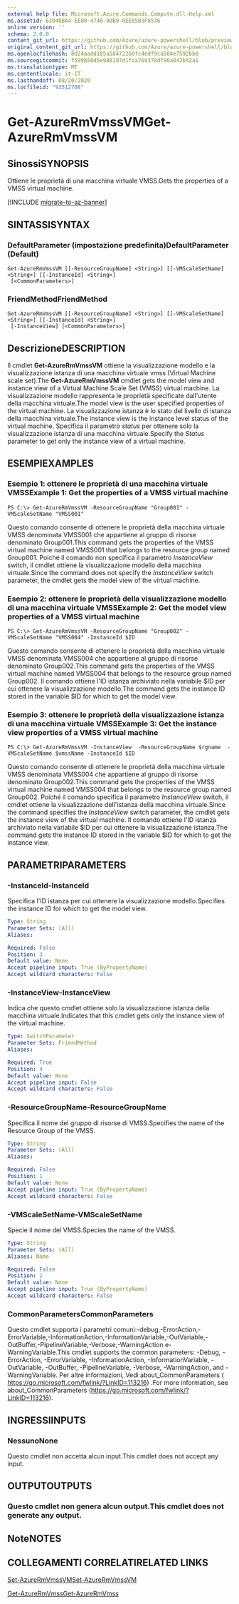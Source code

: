 ```yaml
---
external help file: Microsoft.Azure.Commands.Compute.dll-Help.xml
ms.assetid: 63D48BA4-EE80-4740-90B9-0EE05B3F6536
online version: ''
schema: 2.0.0
content_git_url: https://github.com/Azure/azure-powershell/blob/preview/src/ResourceManager/Compute/Stack/Commands.Compute/help/Get-AzureRmVmssVM.md
original_content_git_url: https://github.com/Azure/azure-powershell/blob/preview/src/ResourceManager/Compute/Stack/Commands.Compute/help/Get-AzureRmVmssVM.md
ms.openlocfilehash: 8d24aadd185a58472268fc4edf9ca504e7592bb0
ms.sourcegitcommit: f599b50d5e980197d1fca769378df90a842b42a1
ms.translationtype: MT
ms.contentlocale: it-IT
ms.lasthandoff: 08/20/2020
ms.locfileid: "93512708"
---
```

# <span data-ttu-id="fc69d-101">Get-AzureRmVmssVM</span><span class="sxs-lookup"><span data-stu-id="fc69d-101">Get-AzureRmVmssVM</span></span>

## <span data-ttu-id="fc69d-102">Sinossi</span><span class="sxs-lookup"><span data-stu-id="fc69d-102">SYNOPSIS</span></span>
<span data-ttu-id="fc69d-103">Ottiene le proprietà di una macchina virtuale VMSS.</span><span class="sxs-lookup"><span data-stu-id="fc69d-103">Gets the properties of a VMSS virtual machine.</span></span>

[!INCLUDE [migrate-to-az-banner](../../includes/migrate-to-az-banner.md)]

## <span data-ttu-id="fc69d-104">SINTASSI</span><span class="sxs-lookup"><span data-stu-id="fc69d-104">SYNTAX</span></span>

### <span data-ttu-id="fc69d-105">DefaultParameter (impostazione predefinita)</span><span class="sxs-lookup"><span data-stu-id="fc69d-105">DefaultParameter (Default)</span></span>
```
Get-AzureRmVmssVM [[-ResourceGroupName] <String>] [[-VMScaleSetName] <String>] [[-InstanceId] <String>]
 [<CommonParameters>]
```

### <span data-ttu-id="fc69d-106">FriendMethod</span><span class="sxs-lookup"><span data-stu-id="fc69d-106">FriendMethod</span></span>
```
Get-AzureRmVmssVM [[-ResourceGroupName] <String>] [[-VMScaleSetName] <String>] [[-InstanceId] <String>]
 [-InstanceView] [<CommonParameters>]
```

## <span data-ttu-id="fc69d-107">Descrizione</span><span class="sxs-lookup"><span data-stu-id="fc69d-107">DESCRIPTION</span></span>
<span data-ttu-id="fc69d-108">Il cmdlet **Get-AzureRmVmssVM** ottiene la visualizzazione modello e la visualizzazione istanza di una macchina virtuale vmss (Virtual Machine scale set).</span><span class="sxs-lookup"><span data-stu-id="fc69d-108">The **Get-AzureRmVmssVM** cmdlet gets the model view and instance view of a Virtual Machine Scale Set (VMSS) virtual machine.</span></span>
<span data-ttu-id="fc69d-109">La visualizzazione modello rappresenta le proprietà specificate dall'utente della macchina virtuale.</span><span class="sxs-lookup"><span data-stu-id="fc69d-109">The model view is the user specified properties of the virtual machine.</span></span>
<span data-ttu-id="fc69d-110">La visualizzazione istanza è lo stato del livello di istanza della macchina virtuale.</span><span class="sxs-lookup"><span data-stu-id="fc69d-110">The instance view is the instance level status of the virtual machine.</span></span>
<span data-ttu-id="fc69d-111">Specifica il parametro *status* per ottenere solo la visualizzazione istanza di una macchina virtuale.</span><span class="sxs-lookup"><span data-stu-id="fc69d-111">Specify the *Status* parameter to get only the instance view of a virtual machine.</span></span>

## <span data-ttu-id="fc69d-112">ESEMPI</span><span class="sxs-lookup"><span data-stu-id="fc69d-112">EXAMPLES</span></span>

### <span data-ttu-id="fc69d-113">Esempio 1: ottenere le proprietà di una macchina virtuale VMSS</span><span class="sxs-lookup"><span data-stu-id="fc69d-113">Example 1: Get the properties of a VMSS virtual machine</span></span>
```
PS C:\> Get-AzureRmVmssVM -ResourceGroupName "Group001" -VMScaleSetName "VMSS001"
```

<span data-ttu-id="fc69d-114">Questo comando consente di ottenere le proprietà della macchina virtuale VMSS denominata VMSS001 che appartiene al gruppo di risorse denominato Group001.</span><span class="sxs-lookup"><span data-stu-id="fc69d-114">This command gets the properties of the VMSS virtual machine named VMSS001 that belongs to the resource group named Group001.</span></span>
<span data-ttu-id="fc69d-115">Poiché il comando non specifica il parametro *InstanceView* switch, il cmdlet ottiene la visualizzazione modello della macchina virtuale.</span><span class="sxs-lookup"><span data-stu-id="fc69d-115">Since the command does not specify the *InstanceView* switch parameter, the cmdlet gets the model view of the virtual machine.</span></span>

### <span data-ttu-id="fc69d-116">Esempio 2: ottenere le proprietà della visualizzazione modello di una macchina virtuale VMSS</span><span class="sxs-lookup"><span data-stu-id="fc69d-116">Example 2: Get the model view properties of a VMSS virtual machine</span></span>
```
PS C:\> Get-AzureRmVmssVM -ResourceGroupName "Group002" -VMScaleSetName "VMSS004" -InstanceId $ID
```

<span data-ttu-id="fc69d-117">Questo comando consente di ottenere le proprietà della macchina virtuale VMSS denominata VMSS004 che appartiene al gruppo di risorse denominato Group002.</span><span class="sxs-lookup"><span data-stu-id="fc69d-117">This command gets the properties of the VMSS virtual machine named VMSS004 that belongs to the resource group named Group002.</span></span>
<span data-ttu-id="fc69d-118">Il comando ottiene l'ID istanza archiviato nella variabile $ID per cui ottenere la visualizzazione modello.</span><span class="sxs-lookup"><span data-stu-id="fc69d-118">The command gets the instance ID stored in the variable $ID for which to get the model view.</span></span>

### <span data-ttu-id="fc69d-119">Esempio 3: ottenere le proprietà della visualizzazione istanza di una macchina virtuale VMSS</span><span class="sxs-lookup"><span data-stu-id="fc69d-119">Example 3: Get the instance view properties of a VMSS virtual machine</span></span>
```
PS C:\> Get-AzureRmVmssVM -InstanceView  -ResourceGroupName $rgname  -VMScaleSetName $vmssName -InstanceId $ID
```

<span data-ttu-id="fc69d-120">Questo comando consente di ottenere le proprietà della macchina virtuale VMSS denominata VMSS004 che appartiene al gruppo di risorse denominato Group002.</span><span class="sxs-lookup"><span data-stu-id="fc69d-120">This command gets the properties of the VMSS virtual machine named VMSS004 that belongs to the resource group named Group002.</span></span>
<span data-ttu-id="fc69d-121">Poiché il comando specifica il parametro *InstanceView* switch, il cmdlet ottiene la visualizzazione dell'istanza della macchina virtuale.</span><span class="sxs-lookup"><span data-stu-id="fc69d-121">Since the command specifies the *InstanceView* switch parameter, the cmdlet gets the instance view of the virtual machine.</span></span>
<span data-ttu-id="fc69d-122">Il comando ottiene l'ID istanza archiviato nella variabile $ID per cui ottenere la visualizzazione istanza.</span><span class="sxs-lookup"><span data-stu-id="fc69d-122">The command gets the instance ID stored in the variable $ID for which to get the instance view.</span></span>

## <span data-ttu-id="fc69d-123">PARAMETRI</span><span class="sxs-lookup"><span data-stu-id="fc69d-123">PARAMETERS</span></span>

### <span data-ttu-id="fc69d-124">-InstanceId</span><span class="sxs-lookup"><span data-stu-id="fc69d-124">-InstanceId</span></span>
<span data-ttu-id="fc69d-125">Specifica l'ID istanza per cui ottenere la visualizzazione modello.</span><span class="sxs-lookup"><span data-stu-id="fc69d-125">Specifies the instance ID for which to get the model view.</span></span>

```yaml
Type: String
Parameter Sets: (All)
Aliases: 

Required: False
Position: 3
Default value: None
Accept pipeline input: True (ByPropertyName)
Accept wildcard characters: False
```

### <span data-ttu-id="fc69d-126">-InstanceView</span><span class="sxs-lookup"><span data-stu-id="fc69d-126">-InstanceView</span></span>
<span data-ttu-id="fc69d-127">Indica che questo cmdlet ottiene solo la visualizzazione istanza della macchina virtuale.</span><span class="sxs-lookup"><span data-stu-id="fc69d-127">Indicates that this cmdlet gets only the instance view of the virtual machine.</span></span>

```yaml
Type: SwitchParameter
Parameter Sets: FriendMethod
Aliases: 

Required: True
Position: 4
Default value: None
Accept pipeline input: False
Accept wildcard characters: False
```

### <span data-ttu-id="fc69d-128">-ResourceGroupName</span><span class="sxs-lookup"><span data-stu-id="fc69d-128">-ResourceGroupName</span></span>
<span data-ttu-id="fc69d-129">Specifica il nome del gruppo di risorse di VMSS.</span><span class="sxs-lookup"><span data-stu-id="fc69d-129">Specifies the name of the Resource Group of the VMSS.</span></span>

```yaml
Type: String
Parameter Sets: (All)
Aliases: 

Required: False
Position: 1
Default value: None
Accept pipeline input: True (ByPropertyName)
Accept wildcard characters: False
```

### <span data-ttu-id="fc69d-130">-VMScaleSetName</span><span class="sxs-lookup"><span data-stu-id="fc69d-130">-VMScaleSetName</span></span>
<span data-ttu-id="fc69d-131">Specie il nome del VMSS.</span><span class="sxs-lookup"><span data-stu-id="fc69d-131">Species the name of the VMSS.</span></span>

```yaml
Type: String
Parameter Sets: (All)
Aliases: Name

Required: False
Position: 2
Default value: None
Accept pipeline input: True (ByPropertyName)
Accept wildcard characters: False
```

### <span data-ttu-id="fc69d-132">CommonParameters</span><span class="sxs-lookup"><span data-stu-id="fc69d-132">CommonParameters</span></span>
<span data-ttu-id="fc69d-133">Questo cmdlet supporta i parametri comuni:-debug,-ErrorAction,-ErrorVariable,-InformationAction,-InformationVariable,-OutVariable,-OutBuffer,-PipelineVariable,-Verbose,-WarningAction e-WarningVariable.</span><span class="sxs-lookup"><span data-stu-id="fc69d-133">This cmdlet supports the common parameters: -Debug, -ErrorAction, -ErrorVariable, -InformationAction, -InformationVariable, -OutVariable, -OutBuffer, -PipelineVariable, -Verbose, -WarningAction, and -WarningVariable.</span></span> <span data-ttu-id="fc69d-134">Per altre informazioni, Vedi about_CommonParameters ( https://go.microsoft.com/fwlink/?LinkID=113216) .</span><span class="sxs-lookup"><span data-stu-id="fc69d-134">For more information, see about_CommonParameters (https://go.microsoft.com/fwlink/?LinkID=113216).</span></span>

## <span data-ttu-id="fc69d-135">INGRESSI</span><span class="sxs-lookup"><span data-stu-id="fc69d-135">INPUTS</span></span>

### <span data-ttu-id="fc69d-136">Nessuno</span><span class="sxs-lookup"><span data-stu-id="fc69d-136">None</span></span>
<span data-ttu-id="fc69d-137">Questo cmdlet non accetta alcun input.</span><span class="sxs-lookup"><span data-stu-id="fc69d-137">This cmdlet does not accept any input.</span></span>

## <span data-ttu-id="fc69d-138">OUTPUT</span><span class="sxs-lookup"><span data-stu-id="fc69d-138">OUTPUTS</span></span>

### <span data-ttu-id="fc69d-139">Questo cmdlet non genera alcun output.</span><span class="sxs-lookup"><span data-stu-id="fc69d-139">This cmdlet does not generate any output.</span></span>

## <span data-ttu-id="fc69d-140">Note</span><span class="sxs-lookup"><span data-stu-id="fc69d-140">NOTES</span></span>

## <span data-ttu-id="fc69d-141">COLLEGAMENTI CORRELATI</span><span class="sxs-lookup"><span data-stu-id="fc69d-141">RELATED LINKS</span></span>

[<span data-ttu-id="fc69d-142">Set-AzureRmVmssVM</span><span class="sxs-lookup"><span data-stu-id="fc69d-142">Set-AzureRmVmssVM</span></span>](./Set-AzureRmVmssVM.md)

[<span data-ttu-id="fc69d-143">Get-AzureRmVmss</span><span class="sxs-lookup"><span data-stu-id="fc69d-143">Get-AzureRmVmss</span></span>](./Get-AzureRmVmss.md)



